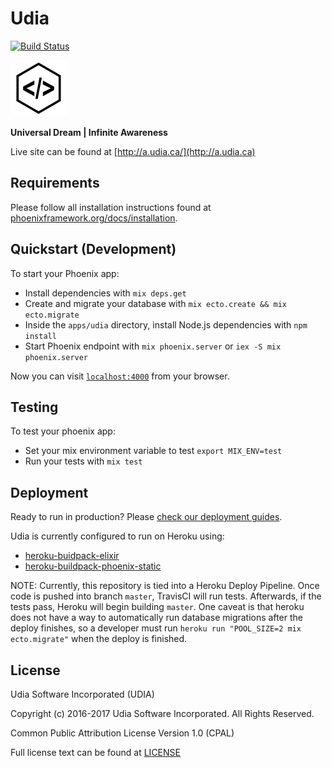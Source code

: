 # Udia

[![Build Status](https://travis-ci.org/udia-software/udia.svg?branch=master)](https://travis-ci.org/udia-software/udia)

[![UDIA](logo.png)](http://a.udia.ca)

**Universal Dream | Infinite Awareness**

Live site can be found at [http://a.udia.ca/](http://a.udia.ca)

## Requirements

Please follow all installation instructions found at [phoenixframework.org/docs/installation](http://www.phoenixframework.org/docs/installation).

## Quickstart (Development)

To start your Phoenix app:

  * Install dependencies with `mix deps.get`
  * Create and migrate your database with `mix ecto.create && mix ecto.migrate`
  * Inside the `apps/udia` directory, install Node.js dependencies with `npm install`
  * Start Phoenix endpoint with `mix phoenix.server` or `iex -S mix phoenix.server`

Now you can visit [`localhost:4000`](http://localhost:4000) from your browser.

## Testing

To test your phoenix app:

  * Set your mix environment variable to test `export MIX_ENV=test`
  * Run your tests with `mix test`

## Deployment

Ready to run in production? Please [check our deployment guides](http://www.phoenixframework.org/docs/deployment).

Udia is currently configured to run on Heroku using:

* [heroku-buidpack-elixir](https://github.com/HashNuke/heroku-buildpack-elixir.git)
* [heroku-buildpack-phoenix-static](https://github.com/gjaldon/heroku-buildpack-phoenix-static.git)

NOTE: Currently, this repository is tied into a Heroku Deploy Pipeline. Once code is pushed into branch `master`, TravisCI will run tests. Afterwards, if the tests pass, Heroku will begin building `master`. One caveat is that heroku does not have a way to automatically run database migrations after the deploy finishes, so a developer must run `heroku run "POOL_SIZE=2 mix ecto.migrate"` when the deploy is finished.

## License

Udia Software Incorporated (UDIA)

Copyright (c) 2016-2017 Udia Software Incorporated. All Rights Reserved.

Common Public Attribution License Version 1.0 (CPAL)

Full license text can be found at [LICENSE](LICENSE)
